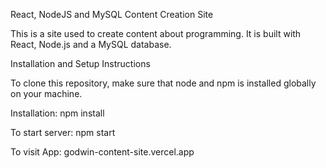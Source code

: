 React, NodeJS and MySQL Content Creation Site

This is a site used to create content about programming. It is built with React, Node.js and a MySQL database. 

Installation and Setup Instructions

To clone this repository, make sure that node and npm is installed globally on your machine.

Installation:
npm install

To start server:
npm start

To visit App:
godwin-content-site.vercel.app
